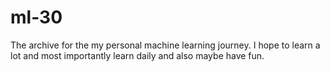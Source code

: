 # ml-30

The archive for the my personal machine learning journey. I hope to learn a lot and most importantly learn daily and also maybe have fun. 